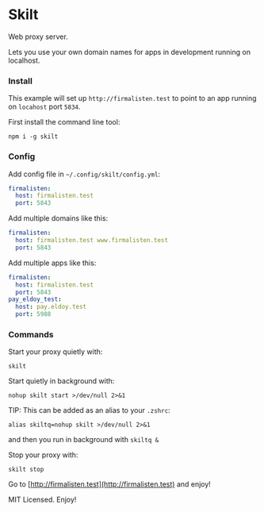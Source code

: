 # Skilt

Web proxy server.

Lets you use your own domain names for apps in development running on localhost.

### Install

This example will set up `http://firmalisten.test` to point to an app running on `locahost` port `5834`.

First install the command line tool:
```
npm i -g skilt
```

### Config

Add config file in `~/.config/skilt/config.yml`:

```yml
firmalisten:
  host: firmalisten.test
  port: 5843
```

Add multiple domains like this:

```yml
firmalisten:
  host: firmalisten.test www.firmalisten.test
  port: 5843
```

Add multiple apps like this:

```yml
firmalisten:
  host: firmalisten.test
  port: 5843
pay_eldoy_test:
  host: pay.eldoy.test
  port: 5988
```

### Commands

Start your proxy quietly with:
```
skilt
```

Start quietly in background with:
```
nohup skilt start >/dev/null 2>&1
```

TIP: This can be added as an alias to your `.zshrc`:
```
alias skiltq=nohup skilt >/dev/null 2>&1
```

and then you run in background with `skiltq &`

Stop your proxy with:
```
skilt stop
```

Go to [http://firmalisten.test](http://firmalisten.test) and enjoy!

MIT Licensed. Enjoy!
